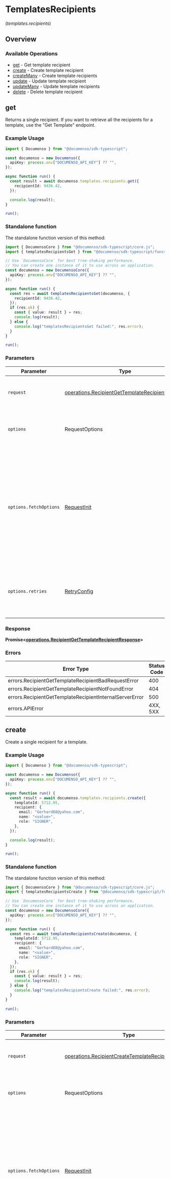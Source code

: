 # TemplatesRecipients
(*templates.recipients*)

## Overview

### Available Operations

* [get](#get) - Get template recipient
* [create](#create) - Create template recipient
* [createMany](#createmany) - Create template recipients
* [update](#update) - Update template recipient
* [updateMany](#updatemany) - Update template recipients
* [delete](#delete) - Delete template recipient

## get

Returns a single recipient. If you want to retrieve all the recipients for a template, use the "Get Template" endpoint.

### Example Usage

```typescript
import { Documenso } from "@documenso/sdk-typescript";

const documenso = new Documenso({
  apiKey: process.env["DOCUMENSO_API_KEY"] ?? "",
});

async function run() {
  const result = await documenso.templates.recipients.get({
    recipientId: 9436.42,
  });

  console.log(result);
}

run();
```

### Standalone function

The standalone function version of this method:

```typescript
import { DocumensoCore } from "@documenso/sdk-typescript/core.js";
import { templatesRecipientsGet } from "@documenso/sdk-typescript/funcs/templatesRecipientsGet.js";

// Use `DocumensoCore` for best tree-shaking performance.
// You can create one instance of it to use across an application.
const documenso = new DocumensoCore({
  apiKey: process.env["DOCUMENSO_API_KEY"] ?? "",
});

async function run() {
  const res = await templatesRecipientsGet(documenso, {
    recipientId: 9436.42,
  });
  if (res.ok) {
    const { value: result } = res;
    console.log(result);
  } else {
    console.log("templatesRecipientsGet failed:", res.error);
  }
}

run();
```

### Parameters

| Parameter                                                                                                                                                                      | Type                                                                                                                                                                           | Required                                                                                                                                                                       | Description                                                                                                                                                                    |
| ------------------------------------------------------------------------------------------------------------------------------------------------------------------------------ | ------------------------------------------------------------------------------------------------------------------------------------------------------------------------------ | ------------------------------------------------------------------------------------------------------------------------------------------------------------------------------ | ------------------------------------------------------------------------------------------------------------------------------------------------------------------------------ |
| `request`                                                                                                                                                                      | [operations.RecipientGetTemplateRecipientRequest](../../models/operations/recipientgettemplaterecipientrequest.md)                                                             | :heavy_check_mark:                                                                                                                                                             | The request object to use for the request.                                                                                                                                     |
| `options`                                                                                                                                                                      | RequestOptions                                                                                                                                                                 | :heavy_minus_sign:                                                                                                                                                             | Used to set various options for making HTTP requests.                                                                                                                          |
| `options.fetchOptions`                                                                                                                                                         | [RequestInit](https://developer.mozilla.org/en-US/docs/Web/API/Request/Request#options)                                                                                        | :heavy_minus_sign:                                                                                                                                                             | Options that are passed to the underlying HTTP request. This can be used to inject extra headers for examples. All `Request` options, except `method` and `body`, are allowed. |
| `options.retries`                                                                                                                                                              | [RetryConfig](../../lib/utils/retryconfig.md)                                                                                                                                  | :heavy_minus_sign:                                                                                                                                                             | Enables retrying HTTP requests under certain failure conditions.                                                                                                               |

### Response

**Promise\<[operations.RecipientGetTemplateRecipientResponse](../../models/operations/recipientgettemplaterecipientresponse.md)\>**

### Errors

| Error Type                                              | Status Code                                             | Content Type                                            |
| ------------------------------------------------------- | ------------------------------------------------------- | ------------------------------------------------------- |
| errors.RecipientGetTemplateRecipientBadRequestError     | 400                                                     | application/json                                        |
| errors.RecipientGetTemplateRecipientNotFoundError       | 404                                                     | application/json                                        |
| errors.RecipientGetTemplateRecipientInternalServerError | 500                                                     | application/json                                        |
| errors.APIError                                         | 4XX, 5XX                                                | \*/\*                                                   |

## create

Create a single recipient for a template.

### Example Usage

```typescript
import { Documenso } from "@documenso/sdk-typescript";

const documenso = new Documenso({
  apiKey: process.env["DOCUMENSO_API_KEY"] ?? "",
});

async function run() {
  const result = await documenso.templates.recipients.create({
    templateId: 5712.95,
    recipient: {
      email: "Gerhard88@yahoo.com",
      name: "<value>",
      role: "SIGNER",
    },
  });

  console.log(result);
}

run();
```

### Standalone function

The standalone function version of this method:

```typescript
import { DocumensoCore } from "@documenso/sdk-typescript/core.js";
import { templatesRecipientsCreate } from "@documenso/sdk-typescript/funcs/templatesRecipientsCreate.js";

// Use `DocumensoCore` for best tree-shaking performance.
// You can create one instance of it to use across an application.
const documenso = new DocumensoCore({
  apiKey: process.env["DOCUMENSO_API_KEY"] ?? "",
});

async function run() {
  const res = await templatesRecipientsCreate(documenso, {
    templateId: 5712.95,
    recipient: {
      email: "Gerhard88@yahoo.com",
      name: "<value>",
      role: "SIGNER",
    },
  });
  if (res.ok) {
    const { value: result } = res;
    console.log(result);
  } else {
    console.log("templatesRecipientsCreate failed:", res.error);
  }
}

run();
```

### Parameters

| Parameter                                                                                                                                                                      | Type                                                                                                                                                                           | Required                                                                                                                                                                       | Description                                                                                                                                                                    |
| ------------------------------------------------------------------------------------------------------------------------------------------------------------------------------ | ------------------------------------------------------------------------------------------------------------------------------------------------------------------------------ | ------------------------------------------------------------------------------------------------------------------------------------------------------------------------------ | ------------------------------------------------------------------------------------------------------------------------------------------------------------------------------ |
| `request`                                                                                                                                                                      | [operations.RecipientCreateTemplateRecipientRequest](../../models/operations/recipientcreatetemplaterecipientrequest.md)                                                       | :heavy_check_mark:                                                                                                                                                             | The request object to use for the request.                                                                                                                                     |
| `options`                                                                                                                                                                      | RequestOptions                                                                                                                                                                 | :heavy_minus_sign:                                                                                                                                                             | Used to set various options for making HTTP requests.                                                                                                                          |
| `options.fetchOptions`                                                                                                                                                         | [RequestInit](https://developer.mozilla.org/en-US/docs/Web/API/Request/Request#options)                                                                                        | :heavy_minus_sign:                                                                                                                                                             | Options that are passed to the underlying HTTP request. This can be used to inject extra headers for examples. All `Request` options, except `method` and `body`, are allowed. |
| `options.retries`                                                                                                                                                              | [RetryConfig](../../lib/utils/retryconfig.md)                                                                                                                                  | :heavy_minus_sign:                                                                                                                                                             | Enables retrying HTTP requests under certain failure conditions.                                                                                                               |

### Response

**Promise\<[operations.RecipientCreateTemplateRecipientResponse](../../models/operations/recipientcreatetemplaterecipientresponse.md)\>**

### Errors

| Error Type                                                 | Status Code                                                | Content Type                                               |
| ---------------------------------------------------------- | ---------------------------------------------------------- | ---------------------------------------------------------- |
| errors.RecipientCreateTemplateRecipientBadRequestError     | 400                                                        | application/json                                           |
| errors.RecipientCreateTemplateRecipientInternalServerError | 500                                                        | application/json                                           |
| errors.APIError                                            | 4XX, 5XX                                                   | \*/\*                                                      |

## createMany

Create multiple recipients for a template.

### Example Usage

```typescript
import { Documenso } from "@documenso/sdk-typescript";

const documenso = new Documenso({
  apiKey: process.env["DOCUMENSO_API_KEY"] ?? "",
});

async function run() {
  const result = await documenso.templates.recipients.createMany({
    templateId: 5642.48,
    recipients: [],
  });

  console.log(result);
}

run();
```

### Standalone function

The standalone function version of this method:

```typescript
import { DocumensoCore } from "@documenso/sdk-typescript/core.js";
import { templatesRecipientsCreateMany } from "@documenso/sdk-typescript/funcs/templatesRecipientsCreateMany.js";

// Use `DocumensoCore` for best tree-shaking performance.
// You can create one instance of it to use across an application.
const documenso = new DocumensoCore({
  apiKey: process.env["DOCUMENSO_API_KEY"] ?? "",
});

async function run() {
  const res = await templatesRecipientsCreateMany(documenso, {
    templateId: 5642.48,
    recipients: [],
  });
  if (res.ok) {
    const { value: result } = res;
    console.log(result);
  } else {
    console.log("templatesRecipientsCreateMany failed:", res.error);
  }
}

run();
```

### Parameters

| Parameter                                                                                                                                                                      | Type                                                                                                                                                                           | Required                                                                                                                                                                       | Description                                                                                                                                                                    |
| ------------------------------------------------------------------------------------------------------------------------------------------------------------------------------ | ------------------------------------------------------------------------------------------------------------------------------------------------------------------------------ | ------------------------------------------------------------------------------------------------------------------------------------------------------------------------------ | ------------------------------------------------------------------------------------------------------------------------------------------------------------------------------ |
| `request`                                                                                                                                                                      | [operations.RecipientCreateTemplateRecipientsRequest](../../models/operations/recipientcreatetemplaterecipientsrequest.md)                                                     | :heavy_check_mark:                                                                                                                                                             | The request object to use for the request.                                                                                                                                     |
| `options`                                                                                                                                                                      | RequestOptions                                                                                                                                                                 | :heavy_minus_sign:                                                                                                                                                             | Used to set various options for making HTTP requests.                                                                                                                          |
| `options.fetchOptions`                                                                                                                                                         | [RequestInit](https://developer.mozilla.org/en-US/docs/Web/API/Request/Request#options)                                                                                        | :heavy_minus_sign:                                                                                                                                                             | Options that are passed to the underlying HTTP request. This can be used to inject extra headers for examples. All `Request` options, except `method` and `body`, are allowed. |
| `options.retries`                                                                                                                                                              | [RetryConfig](../../lib/utils/retryconfig.md)                                                                                                                                  | :heavy_minus_sign:                                                                                                                                                             | Enables retrying HTTP requests under certain failure conditions.                                                                                                               |

### Response

**Promise\<[operations.RecipientCreateTemplateRecipientsResponse](../../models/operations/recipientcreatetemplaterecipientsresponse.md)\>**

### Errors

| Error Type                                                  | Status Code                                                 | Content Type                                                |
| ----------------------------------------------------------- | ----------------------------------------------------------- | ----------------------------------------------------------- |
| errors.RecipientCreateTemplateRecipientsBadRequestError     | 400                                                         | application/json                                            |
| errors.RecipientCreateTemplateRecipientsInternalServerError | 500                                                         | application/json                                            |
| errors.APIError                                             | 4XX, 5XX                                                    | \*/\*                                                       |

## update

Update a single recipient for a template.

### Example Usage

```typescript
import { Documenso } from "@documenso/sdk-typescript";

const documenso = new Documenso({
  apiKey: process.env["DOCUMENSO_API_KEY"] ?? "",
});

async function run() {
  const result = await documenso.templates.recipients.update({
    templateId: 2984.61,
    recipient: {
      id: 8617.99,
    },
  });

  console.log(result);
}

run();
```

### Standalone function

The standalone function version of this method:

```typescript
import { DocumensoCore } from "@documenso/sdk-typescript/core.js";
import { templatesRecipientsUpdate } from "@documenso/sdk-typescript/funcs/templatesRecipientsUpdate.js";

// Use `DocumensoCore` for best tree-shaking performance.
// You can create one instance of it to use across an application.
const documenso = new DocumensoCore({
  apiKey: process.env["DOCUMENSO_API_KEY"] ?? "",
});

async function run() {
  const res = await templatesRecipientsUpdate(documenso, {
    templateId: 2984.61,
    recipient: {
      id: 8617.99,
    },
  });
  if (res.ok) {
    const { value: result } = res;
    console.log(result);
  } else {
    console.log("templatesRecipientsUpdate failed:", res.error);
  }
}

run();
```

### Parameters

| Parameter                                                                                                                                                                      | Type                                                                                                                                                                           | Required                                                                                                                                                                       | Description                                                                                                                                                                    |
| ------------------------------------------------------------------------------------------------------------------------------------------------------------------------------ | ------------------------------------------------------------------------------------------------------------------------------------------------------------------------------ | ------------------------------------------------------------------------------------------------------------------------------------------------------------------------------ | ------------------------------------------------------------------------------------------------------------------------------------------------------------------------------ |
| `request`                                                                                                                                                                      | [operations.RecipientUpdateTemplateRecipientRequest](../../models/operations/recipientupdatetemplaterecipientrequest.md)                                                       | :heavy_check_mark:                                                                                                                                                             | The request object to use for the request.                                                                                                                                     |
| `options`                                                                                                                                                                      | RequestOptions                                                                                                                                                                 | :heavy_minus_sign:                                                                                                                                                             | Used to set various options for making HTTP requests.                                                                                                                          |
| `options.fetchOptions`                                                                                                                                                         | [RequestInit](https://developer.mozilla.org/en-US/docs/Web/API/Request/Request#options)                                                                                        | :heavy_minus_sign:                                                                                                                                                             | Options that are passed to the underlying HTTP request. This can be used to inject extra headers for examples. All `Request` options, except `method` and `body`, are allowed. |
| `options.retries`                                                                                                                                                              | [RetryConfig](../../lib/utils/retryconfig.md)                                                                                                                                  | :heavy_minus_sign:                                                                                                                                                             | Enables retrying HTTP requests under certain failure conditions.                                                                                                               |

### Response

**Promise\<[operations.RecipientUpdateTemplateRecipientResponse](../../models/operations/recipientupdatetemplaterecipientresponse.md)\>**

### Errors

| Error Type                                                 | Status Code                                                | Content Type                                               |
| ---------------------------------------------------------- | ---------------------------------------------------------- | ---------------------------------------------------------- |
| errors.RecipientUpdateTemplateRecipientBadRequestError     | 400                                                        | application/json                                           |
| errors.RecipientUpdateTemplateRecipientInternalServerError | 500                                                        | application/json                                           |
| errors.APIError                                            | 4XX, 5XX                                                   | \*/\*                                                      |

## updateMany

Update multiple recipients for a template.

### Example Usage

```typescript
import { Documenso } from "@documenso/sdk-typescript";

const documenso = new Documenso({
  apiKey: process.env["DOCUMENSO_API_KEY"] ?? "",
});

async function run() {
  const result = await documenso.templates.recipients.updateMany({
    templateId: 5597.58,
    recipients: [
      {
        id: 1630.42,
      },
    ],
  });

  console.log(result);
}

run();
```

### Standalone function

The standalone function version of this method:

```typescript
import { DocumensoCore } from "@documenso/sdk-typescript/core.js";
import { templatesRecipientsUpdateMany } from "@documenso/sdk-typescript/funcs/templatesRecipientsUpdateMany.js";

// Use `DocumensoCore` for best tree-shaking performance.
// You can create one instance of it to use across an application.
const documenso = new DocumensoCore({
  apiKey: process.env["DOCUMENSO_API_KEY"] ?? "",
});

async function run() {
  const res = await templatesRecipientsUpdateMany(documenso, {
    templateId: 5597.58,
    recipients: [
      {
        id: 1630.42,
      },
    ],
  });
  if (res.ok) {
    const { value: result } = res;
    console.log(result);
  } else {
    console.log("templatesRecipientsUpdateMany failed:", res.error);
  }
}

run();
```

### Parameters

| Parameter                                                                                                                                                                      | Type                                                                                                                                                                           | Required                                                                                                                                                                       | Description                                                                                                                                                                    |
| ------------------------------------------------------------------------------------------------------------------------------------------------------------------------------ | ------------------------------------------------------------------------------------------------------------------------------------------------------------------------------ | ------------------------------------------------------------------------------------------------------------------------------------------------------------------------------ | ------------------------------------------------------------------------------------------------------------------------------------------------------------------------------ |
| `request`                                                                                                                                                                      | [operations.RecipientUpdateTemplateRecipientsRequest](../../models/operations/recipientupdatetemplaterecipientsrequest.md)                                                     | :heavy_check_mark:                                                                                                                                                             | The request object to use for the request.                                                                                                                                     |
| `options`                                                                                                                                                                      | RequestOptions                                                                                                                                                                 | :heavy_minus_sign:                                                                                                                                                             | Used to set various options for making HTTP requests.                                                                                                                          |
| `options.fetchOptions`                                                                                                                                                         | [RequestInit](https://developer.mozilla.org/en-US/docs/Web/API/Request/Request#options)                                                                                        | :heavy_minus_sign:                                                                                                                                                             | Options that are passed to the underlying HTTP request. This can be used to inject extra headers for examples. All `Request` options, except `method` and `body`, are allowed. |
| `options.retries`                                                                                                                                                              | [RetryConfig](../../lib/utils/retryconfig.md)                                                                                                                                  | :heavy_minus_sign:                                                                                                                                                             | Enables retrying HTTP requests under certain failure conditions.                                                                                                               |

### Response

**Promise\<[operations.RecipientUpdateTemplateRecipientsResponse](../../models/operations/recipientupdatetemplaterecipientsresponse.md)\>**

### Errors

| Error Type                                                  | Status Code                                                 | Content Type                                                |
| ----------------------------------------------------------- | ----------------------------------------------------------- | ----------------------------------------------------------- |
| errors.RecipientUpdateTemplateRecipientsBadRequestError     | 400                                                         | application/json                                            |
| errors.RecipientUpdateTemplateRecipientsInternalServerError | 500                                                         | application/json                                            |
| errors.APIError                                             | 4XX, 5XX                                                    | \*/\*                                                       |

## delete

Delete template recipient

### Example Usage

```typescript
import { Documenso } from "@documenso/sdk-typescript";

const documenso = new Documenso({
  apiKey: process.env["DOCUMENSO_API_KEY"] ?? "",
});

async function run() {
  const result = await documenso.templates.recipients.delete({
    recipientId: 312.69,
  });

  console.log(result);
}

run();
```

### Standalone function

The standalone function version of this method:

```typescript
import { DocumensoCore } from "@documenso/sdk-typescript/core.js";
import { templatesRecipientsDelete } from "@documenso/sdk-typescript/funcs/templatesRecipientsDelete.js";

// Use `DocumensoCore` for best tree-shaking performance.
// You can create one instance of it to use across an application.
const documenso = new DocumensoCore({
  apiKey: process.env["DOCUMENSO_API_KEY"] ?? "",
});

async function run() {
  const res = await templatesRecipientsDelete(documenso, {
    recipientId: 312.69,
  });
  if (res.ok) {
    const { value: result } = res;
    console.log(result);
  } else {
    console.log("templatesRecipientsDelete failed:", res.error);
  }
}

run();
```

### Parameters

| Parameter                                                                                                                                                                      | Type                                                                                                                                                                           | Required                                                                                                                                                                       | Description                                                                                                                                                                    |
| ------------------------------------------------------------------------------------------------------------------------------------------------------------------------------ | ------------------------------------------------------------------------------------------------------------------------------------------------------------------------------ | ------------------------------------------------------------------------------------------------------------------------------------------------------------------------------ | ------------------------------------------------------------------------------------------------------------------------------------------------------------------------------ |
| `request`                                                                                                                                                                      | [operations.RecipientDeleteTemplateRecipientRequest](../../models/operations/recipientdeletetemplaterecipientrequest.md)                                                       | :heavy_check_mark:                                                                                                                                                             | The request object to use for the request.                                                                                                                                     |
| `options`                                                                                                                                                                      | RequestOptions                                                                                                                                                                 | :heavy_minus_sign:                                                                                                                                                             | Used to set various options for making HTTP requests.                                                                                                                          |
| `options.fetchOptions`                                                                                                                                                         | [RequestInit](https://developer.mozilla.org/en-US/docs/Web/API/Request/Request#options)                                                                                        | :heavy_minus_sign:                                                                                                                                                             | Options that are passed to the underlying HTTP request. This can be used to inject extra headers for examples. All `Request` options, except `method` and `body`, are allowed. |
| `options.retries`                                                                                                                                                              | [RetryConfig](../../lib/utils/retryconfig.md)                                                                                                                                  | :heavy_minus_sign:                                                                                                                                                             | Enables retrying HTTP requests under certain failure conditions.                                                                                                               |

### Response

**Promise\<[operations.RecipientDeleteTemplateRecipientResponse](../../models/operations/recipientdeletetemplaterecipientresponse.md)\>**

### Errors

| Error Type                                                 | Status Code                                                | Content Type                                               |
| ---------------------------------------------------------- | ---------------------------------------------------------- | ---------------------------------------------------------- |
| errors.RecipientDeleteTemplateRecipientBadRequestError     | 400                                                        | application/json                                           |
| errors.RecipientDeleteTemplateRecipientInternalServerError | 500                                                        | application/json                                           |
| errors.APIError                                            | 4XX, 5XX                                                   | \*/\*                                                      |